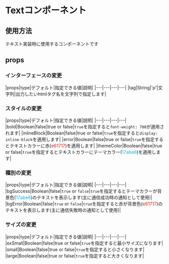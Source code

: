 # Textコンポーネント

## 使用方法

テキスト実装時に使用するコンポーネントです

## props

### インターフェースの変更

|props|type|デフォルト|指定できる値|説明|
|---|---|---|---|
|tag|String|'p'|文字列|出力したいhtmlタグ名を文字列で指定します|

### スタイルの変更

|props|type|デフォルト|指定できる値|説明|
|---|---|---|---|
|bold|Boolean|false|true or false|`true`を指定すると`font-weight: 700`が適用されます|
|inlineBlock|Boolean|false|true or false|`true`を指定すると`display: inline-block`を適用します|
|error|Boolean|false|true or false|`true`を指定するとテキストカラーに赤(<span style="color: #e61717;">e61717</span>)を適用します|
|themeColor|Boolean|false|true or false|`true`を指定するとテキストカラーにテーマカラー(<span style="color: #17abe6;">17abe6</span>)を適用します|

### 種別の変更

|props|type|デフォルト|指定できる値|説明|
|---|---|---|---|
|bgSuccess|Boolean|false|`true` or `false`|`true`を指定するとテーマカラーが背景色(<span style="color: #17abe6;">17abe6</span>)のテキストを表示します(主に通信成功時の通知として使用)|
|bgError|Boolean|false|`true` or `false`|`true`を指定すると赤が背景色(<span style="color: #e61717;">e61717</span>)のテキストを表示します(主に通信失敗時の通知として使用)|

### サイズの変更

|props|type|デフォルト|指定できる値|説明|
|---|---|---|---|
|exSmall|Boolean|false|true or false|`true`を指定すると最小サイズになります|
|small|Boolean|false|true or false|`true`を指定すると小さくなります|
|large|Boolean|false|true or false|`true`を指定すると大きくなります|